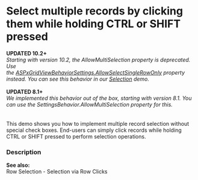 # Select multiple records by clicking them while holding CTRL or SHIFT pressed


<p><strong>UPDATED 10.2+</strong><em><br>Starting with version 10.2, the AllowMultiSelection property is deprecated. Use the <a href="http://documentation.devexpress.com/#AspNet/DevExpressWebASPxGridViewASPxGridViewBehaviorSettings_AllowSelectSingleRowOnlytopic">ASPxGridViewBehaviorSettings.AllowSelectSingleRowOnly</a> property instead. You can see this behavior in our <a href="https://demos.devexpress.com/ASPxGridViewDemos/Selection/SelectByRowClick.aspx">Selection</a> demo.<br><br></em><strong>UPDATED 8.1+<em><br></em></strong><em>We implemented this behavior out of the box, starting with version 8.1. You can use the SettingsBehavior.AllowMultiSelection property for this.</em><br><br><br>This demo shows you how to implement multiple record selection without special check boxes. End-users can simply click records while holding CTRL or SHIFT pressed to perform selection operations.</p>


<h3>Description</h3>

<p> <strong>See also:</strong> <br />
Row Selection - Selection via Row Clicks</p><br />


<br/>


